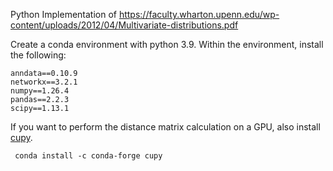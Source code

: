 Python Implementation of https://faculty.wharton.upenn.edu/wp-content/uploads/2012/04/Multivariate-distributions.pdf


Create a conda environment with python 3.9. Within the environment, install the following:
```
anndata==0.10.9
networkx==3.2.1
numpy==1.26.4
pandas==2.2.3
scipy==1.13.1
```

If you want to perform the distance matrix calculation on a GPU, also install [cupy](https://docs.cupy.dev/en/v13.2.0/install.html#installing-cupy).
```
 conda install -c conda-forge cupy
```

